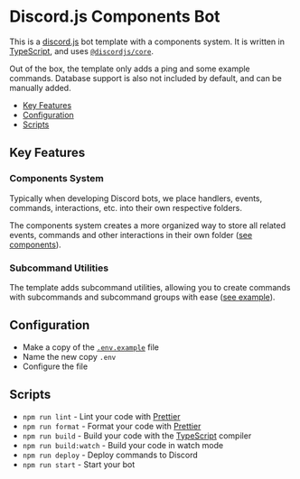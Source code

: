 # Discord.js Components Bot

This is a [discord.js] bot template with a components system.
It is written in [TypeScript], and uses [`@discordjs/core`][@discordjs/core].

Out of the box, the template only adds a ping and some example commands.
Database support is also not included by default, and can be manually added.

- [Key Features](#key-features)
- [Configuration](#configuration)
- [Scripts](#scripts)

## Key Features

### Components System

Typically when developing Discord bots, we place handlers, events,
commands, interactions, etc. into their own respective folders.

The components system creates a more organized way to store all
related events, commands and other interactions in their own folder
([see components](./src/components/)).

### Subcommand Utilities

The template adds subcommand utilities, allowing you to create
commands with subcommands and subcommand groups with ease
([see example](./src/components/example/subcommands.ts)).

## Configuration

- Make a copy of the [`.env.example`](./.env.example) file
- Name the new copy `.env`
- Configure the file

## Scripts

- `npm run lint` - Lint your code with [Prettier]
- `npm run format` - Format your code with [Prettier]
- `npm run build` - Build your code with the [TypeScript] compiler
- `npm run build:watch` - Build your code in watch mode
- `npm run deploy` - Deploy commands to Discord
- `npm run start` - Start your bot

[discord.js]: https://discord.js.org
[@discordjs/core]: https://discord.js.org/docs
[prettier]: https://prettier.io
[typescript]: https://typescriptlang.org
